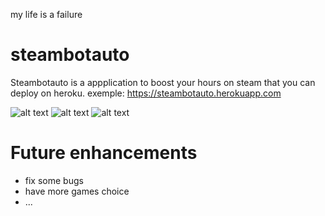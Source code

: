 
my life is a failure

# steambotauto
Steambotauto is a appplication to boost your hours on steam that you can deploy on heroku.
exemple:
https://steambotauto.herokuapp.com

![alt text](https://i.gyazo.com/7ad489019141b91eeab88e197c91d939.jpg)
![alt text](https://i.gyazo.com/297d54bbd7c2282585b419c951f3a10d.png)
![alt text](https://i.gyazo.com/9a1d9105da78a00b917162aa378d339b.png)




# Future enhancements
- fix some bugs
- have more games choice
- ...
